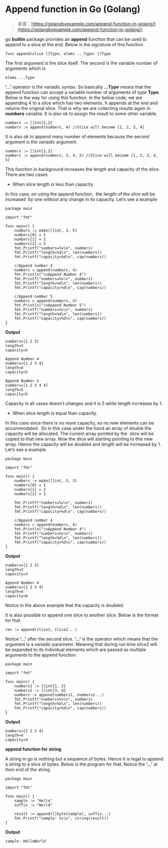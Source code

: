 <!--yml
category: 未分类
date: 2024-10-13 06:18:46
-->

# Append function in Go (Golang)

> 来源：[https://golangbyexample.com/append-function-in-golang/](https://golangbyexample.com/append-function-in-golang/)

go **builtin** package provides an **append** function that can be used to append to a slice at the end. Below is the signature of this function

```
func append(slice []Type, elems ...Type) []Type
```

The first argument is the slice itself. The second is the variable number of arguments which is

```
elems ...Type
```

**‘…’** operator is the variadic syntax. So basically **…Type** means that the append function can accept a variable number of arguments of type **Type**. Below is the way for using this function. In the below code, we are appending 4 to a slice which has two elements. It appends at the end and returns the original slice. That is why we are collecting results again in **numbers** variable. It is also ok to assign the result to some other variable.

```
numbers := []int{1,2}
numbers := append(numbers, 4) //Slice will become [1, 2, 3, 4]
```

It is also ok to append many number of elements because the second argument is the variadic argument.

```
numbers := []int{1,2}
numbers := append(numbers, 3, 4, 5) //Slice will become [1, 2, 3, 4, 5]
```

This function in background increases the length and capacity of the slice. There are two cases

*   When slice length is less than capacity

In this case, on using the append function,  the length of the slice will be increased  by one without any change in its capacity. Let’s see a example

```
package main

import "fmt"

func main() {
    numbers := make([]int, 3, 5)
    numbers[0] = 1
    numbers[1] = 2
    numbers[2] = 3
    fmt.Printf("numbers=%v\n", numbers)
    fmt.Printf("length=%d\n", len(numbers))
    fmt.Printf("capacity=%d\n", cap(numbers))

    //Append number 4
    numbers = append(numbers, 4)
    fmt.Println("\nAppend Number 4")
    fmt.Printf("numbers=%v\n", numbers)
    fmt.Printf("length=%d\n", len(numbers))
    fmt.Printf("capacity=%d\n", cap(numbers))

    //Append number 5
    numbers = append(numbers, 4)
    fmt.Println("\nAppend Number 5")
    fmt.Printf("numbers=%v\n", numbers)
    fmt.Printf("length=%d\n", len(numbers))
    fmt.Printf("capacity=%d\n", cap(numbers))
}
```

**Output**

```
numbers=[1 2 3]
length=3
capacity=5

Append Number 4
numbers=[1 2 3 4]
length=4
capacity=5

Append Number 5
numbers=[1 2 3 4 4]
length=5
capacity=5
```

Capacity in all cases doesn’t changes and it is 5 while length increases by 1.

*   When slice length is equal than capacity.

In this case since there is no more capacity, so no new elements can be accommodated.  So in this case under the hood an array of double the capacity will be allocated. The current array pointed by the  slice will be copied to that new array. Now the slice will starting pointing to this new array. Hence the capacity will be doubled and length will be increased by 1\. Let’s see a example

```
package main

import "fmt"

func main() {
    numbers := make([]int, 3, 3)
    numbers[0] = 1
    numbers[1] = 2
    numbers[2] = 3

    fmt.Printf("numbers=%v\n", numbers)
    fmt.Printf("length=%d\n", len(numbers))
    fmt.Printf("capacity=%d\n", cap(numbers))

    //Append number 4
    numbers = append(numbers, 4)
    fmt.Println("\nAppend Number 4")
    fmt.Printf("numbers=%v\n", numbers)
    fmt.Printf("length=%d\n", len(numbers))
    fmt.Printf("capacity=%d\n", cap(numbers))
}
```

**Output**

```
numbers=[1 2 3]
length=3
capacity=3

Append Number 4
numbers=[1 2 3 4]
length=4
capacity=6
```

Notice in the above example that the capacity is doubled.

It is also possible to append one slice to another slice. Below is the format for that.

```
res := append(slice1, slice2...)
```

Notice **‘…’** after the second slice. **‘…’** is the operator which means that the argument is a variadic parameter. Meaning that during run time slice2 will be expanded to its individual elements which are passed as multiple arguments to the append function.

```
package main

import "fmt"

func main() {
    numbers1 := []int{1, 2}
    numbers2 := []int{3, 4}
    numbers := append(numbers1, numbers2...)
    fmt.Printf("numbers=%v\n", numbers)
    fmt.Printf("length=%d\n", len(numbers))
    fmt.Printf("capacity=%d\n", cap(numbers))
}
```

**Output**

```
numbers=[1 2 3 4]
length=4
capacity=4
```

**append function for string**

A string in go is nothing but a sequence of bytes. Hence it is legal to append a string to a slice of bytes. Below is the program for that. Notice the **‘…’** at then end of the string

```
package main

import "fmt"

func main() {
    sample := "Hello"
    suffix := "World"

    result := append([]byte(sample), suffix...)
    fmt.Printf("sample: %s\n", string(result))
}
```

**Output**

```
sample: HelloWorld
```